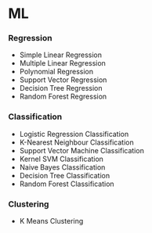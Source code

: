 # ML

### Regression
* Simple Linear Regression
* Multiple Linear Regression
* Polynomial Regression
* Support Vector Regression
* Decision Tree Regression
* Random Forest Regression

### Classification
* Logistic Regression Classification
* K-Nearest Neighbour Classification
* Support Vector Machine Classification
* Kernel SVM Classification
* Naive Bayes Classification
* Decision Tree Classification
* Random Forest Classification

### Clustering
* K Means Clustering
